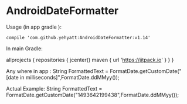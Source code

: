 # AndroidDateFormatter

Usage (in app gradle ):

    compile 'com.github.yehyatt:AndroidDateFormatter:v1.14'
   
In main Gradle:
   
   allprojects {
    repositories {
        jcenter()
        maven { url 'https://jitpack.io' }
                 }
               }


Any where in app :
String FormattedText = FormatDate.getCustomDate("[date in milliseconds]",FormatDate.ddMMyy());

Actual Example:
String FormattedText = FormatDate.getCustomDate("1493642199438",FormatDate.ddMMyy());
    
